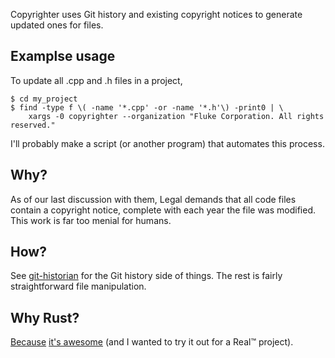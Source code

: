 Copyrighter uses Git history and existing copyright notices to generate updated
ones for files.

## Examplse usage

To update all .cpp and .h files in a project,
```
$ cd my_project
$ find -type f \( -name '*.cpp' -or -name '*.h'\) -print0 | \
    xargs -0 copyrighter --organization "Fluke Corporation. All rights reserved."
```

I'll probably make a script (or another program) that automates this process.

## Why?

As of our last discussion with them, Legal demands that all code files contain
a copyright notice, complete with each year the file was modified.
This work is far too menial for humans.

## How?

See [git-historian](https://github.com/mrkline/git-historian) for the Git history
side of things. The rest is fairly straightforward file manipulation.

## Why Rust?

[Because](https://www.youtube.com/watch?v=_-fweBvtifA) [it's awesome](http://www.smbc-comics.com/?id=2088)
(and I wanted to try it out for a Real™ project).
